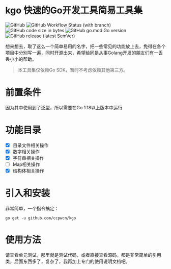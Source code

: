 # kgo 快速的Go开发工具简易工具集
![GitHub](https://img.shields.io/github/license/ccpwcn/kgo)
![GitHub Workflow Status (with branch)](https://img.shields.io/github/actions/workflow/status/ccpwcn/kgo/go.yml)
![GitHub code size in bytes](https://img.shields.io/github/languages/code-size/ccpwcn/kgo)
![GitHub go.mod Go version](https://img.shields.io/github/go-mod/go-version/ccpwcn/kgo)
![GitHub release (latest SemVer)](https://img.shields.io/github/v/release/ccpwcn/kgo)


想来想去，取了这么一个简单易用的名字，把一些常见的功能放上去，免得在各个项目中分别写一遍，同时开源出来，希望给同是从事Golang开发的朋友们有一丢丢小小的帮助。

> 本工具集仅依赖Go SDK，暂时不考虑依赖其他第三方。

# 前置条件
因为其中使用到了泛型，所以需要在Go 1.18以上版本中运行

# 功能目录
- [x] 目录文件相关操作
- [x] 数字相关操作
- [x] 字符串相关操作
- [ ] Map相关操作
- [x] 结构体相关操作

# 引入和安装
非常简单，一个指令搞定：
```shell
go get -u github.com/ccpwcn/kgo
```

# 使用方法
请查看单元测试，那里就是测试代码，或者直接查看源码，都是非常简单的引用类，后面东西多了，复杂了，我再加上专门的使用说明文档吧。